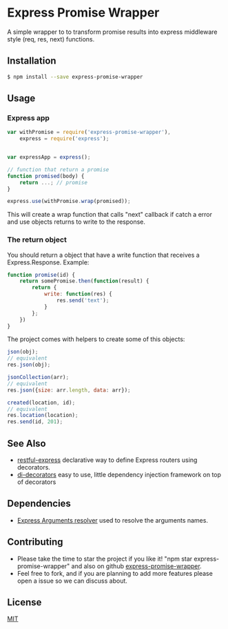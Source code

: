 # Express Promise Wrapper

A simple wrapper to to transform promise results into express middleware style (req, res, next) functions.


## Installation

```sh
$ npm install --save express-promise-wrapper
```

## Usage

###  Express app

```javascript
var withPromise = require('express-promise-wrapper'),
    express = require('express');


var expressApp = express();

// function that return a promise
function promised(body) {
    return ...; // promise
}

express.use(withPromise.wrap(promised));

```

This will create a wrap function that calls "next" callback if catch a error and use objects returns to write to the response. 

### The return object

You should return  a object that have a write function that receives a Express.Response.
Example: 

```javascript
function promise(id) {
    return somePromise.then(function(result) {
        return {
            write: function(res) {
                res.send('text');
            }
        };
    })
}
```

The project comes with helpers to create some of this objects:

```javascript 
json(obj);
// equivalent
res.json(obj);

jsonCollection(arr);
// equivalent
res.json({size: arr.length, data: arr});

created(location, id);
// equivalent
res.location(location);
res.send(id, 201);

```

## See Also
* [restful-express](https://github.com/lgvo/restful-express) declarative way to define Express routers using decorators.
* [di-decorators](https://github.com/lgvo/di-decorators) easy to use, little dependency injection framework on top of decorators

## Dependencies
* [Express Arguments resolver](https://github.com/lgvo/express-args-resolver) used to resolve the arguments names.

## Contributing

* Please take the time to star the project if you like it! "npm star express-promise-wrapper" and also on github [express-promise-wrapper](https://github.com/lgvo/express-promise-wrapper).
* Feel free to fork, and if you are planning to add more features please open a issue so we can discuss about.


## License
[MIT](LICENSE)

